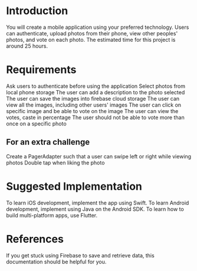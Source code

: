 # Introduction
You will create a mobile application using your preferred technology. Users can authenticate, upload photos from their phone, view other peoples' photos, and vote on each photo. The estimated time for this project is around 25 hours.

# Requirements
Ask users to authenticate before using the application
Select photos from local phone storage
The user can add a description to the photo selected
The user can save the images into firebase cloud storage
The user can view all the images, including other users' images
The user can click on specific image and be able to vote on the image
The user can view the votes, caste in percentage
The user should not be able to vote more than once on a specific photo
## For an extra challenge

Create a PagerAdapter such that a user can swipe left or right while viewing photos
Double tap when liking the photo
# Suggested Implementation
To learn iOS development, implement the app using Swift.
To learn Android development, implement using Java on the Android SDK.
To learn how to build multi-platform apps, use Flutter.
# References
If you get stuck using Firebase to save and retrieve data, this documentation should be helpful for you.
